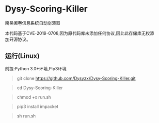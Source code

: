 # Dysy-Scoring-Killer
南昊阅卷信息系统自动崩溃器

本代码基于CVE-2019-0708,因为原代码库未添加任何协议,因此此存储库无权添加开源协议。

## 运行(Linux)

前提:Python 3.0+环境,Pip3环境

>git clone https://github.com/Dysyzx/Dysy-Scoring-Killer.git

>cd Dysy-Scoring-Killer

>chmod +x run.sh

>pip3 install impacket

>sh run.sh
